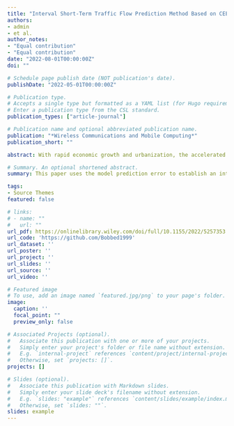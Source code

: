 ```yaml
---
title: "Interval Short-Term Traffic Flow Prediction Method Based on CEEMDAN-SE Nosie Reduction and LSTM Optimized by GWO"
authors:
- admin
- et al.
author_notes:
- "Equal contribution"
- "Equal contribution"
date: "2022-08-01T00:00:00Z"
doi: ""

# Schedule page publish date (NOT publication's date).
publishDate: "2022-05-01T00:00:00Z"

# Publication type.
# Accepts a single type but formatted as a YAML list (for Hugo requirements).
# Enter a publication type from the CSL standard.
publication_types: ["article-journal"]

# Publication name and optional abbreviated publication name.
publication: "*Wireless Communications and Mobile Computing*"
publication_short: ""

abstract: With rapid economic growth and urbanization, the accelerated increase in car ownership has brought massive pressure on urban traffic, and accurate traffic flow prediction information can provide an important basis for urban traffic dynamic planning. The existing methods have problems such as low efficiency, large error, and inability to adapt to short-term traffic changes. To solve the above problems, the CEEMDAN-SE-GWO-LSTM method was proposed in this paper. First, the traffic flow data is processed for outliers and missing values. The Complete ensemble empirical mode decomposition with adaptive noise (CEEMDAN) method is used to decompose the traffic flow data, and sample entropy (SE) is used to reconstruct the subsequence, which is used to improve the quality of the input data. Then, the Grey Wolf Optimizer (GWO) is used to optimize the parameters of the long-short-term memory (LSTM) in order to improve the prediction accuracy and prevent the model from falling into a local optimum. Three models are used to compare with the ensemble model proposed in this paper, including back propagation neural network (BPNN), LSTM, and long-short-term memory optimized by Grey Wolf Optimizer (GWO-LSTM). Root mean square error (RMSE) is reduced by 40.9% to 66.7%; R2 score is improved by 1.5% to 7.1%. The experimental results show that CEEMDAN-SE-GWO-LSTM has a higher prediction accuracy than the existing traffic flow prediction models. Finally, this paper uses the model prediction error to establish an interval prediction model based on the kernel density estimation theory, which enhances the generalization of the model and the practical application value.

# Summary. An optional shortened abstract.
summary: This paper uses the model prediction error to establish an interval prediction model based on the kernel density estimation theory, which enhances the generalization of the model and the practical application value

tags:
- Source Themes
featured: false

# links:
# - name: ""
#   url: ""
url_pdf: https://onlinelibrary.wiley.com/doi/full/10.1155/2022/5257353
url_code: 'https://github.com/Bobbed1999'
url_dataset: ''
url_poster: ''
url_project: ''
url_slides: ''
url_source: ''
url_video: ''

# Featured image
# To use, add an image named `featured.jpg/png` to your page's folder. 
image:
  caption: ''
  focal_point: ""
  preview_only: false

# Associated Projects (optional).
#   Associate this publication with one or more of your projects.
#   Simply enter your project's folder or file name without extension.
#   E.g. `internal-project` references `content/project/internal-project/index.md`.
#   Otherwise, set `projects: []`.
projects: []

# Slides (optional).
#   Associate this publication with Markdown slides.
#   Simply enter your slide deck's filename without extension.
#   E.g. `slides: "example"` references `content/slides/example/index.md`.
#   Otherwise, set `slides: ""`.
slides: example
---
```



